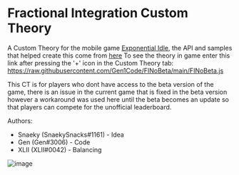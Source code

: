 # Fractional Integration Custom Theory

A Custom Theory for the mobile game [Exponential Idle](https://conicgames.github.io/exponentialidle/), the API and samples that helped create this come from [here](https://github.com/conicgames/theory-sdk)
To see the theory in game enter this link after pressing the '+' icon in the Custom Theory tab: https://raw.githubusercontent.com/Gen1Code/FINoBeta/main/FINoBeta.js

This CT is for players who dont have access to the beta version of the game, there is an issue in the current game that is fixed in the beta version however a workaround was used here until the beta becomes an update so that players can compete for the unofficial leaderboard.

Authors: 
- Snaeky (SnaekySnacks#1161) - Idea
- Gen (Gen#3006) - Code
- XLII (XLII#0042) - Balancing

![image](https://github.com/Gen1Code/Fractional-Integration/assets/72555054/b98e8698-0ea4-40a3-ab28-5a49cdebb896)